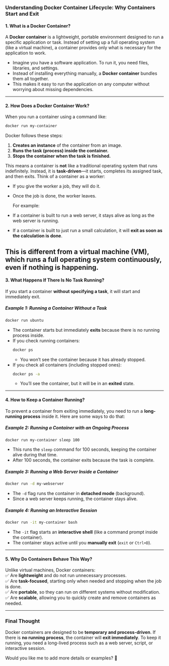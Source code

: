### **Understanding Docker Container Lifecycle: Why Containers Start and Exit**  

#### **1. What is a Docker Container?**  
A **Docker container** is a lightweight, portable environment designed to run a specific application or task. Instead of setting up a full operating system (like a virtual machine), a container provides only what is necessary for the application to work.  

- Imagine you have a software application. To run it, you need files, libraries, and settings.  
- Instead of installing everything manually, a **Docker container** bundles them all together.  
- This makes it easy to run the application on any computer without worrying about missing dependencies. 
---

#### **2. How Does a Docker Container Work?**  
When you run a container using a command like:  
```bash
docker run my-container
```  
Docker follows these steps:  
1. **Creates an instance** of the container from an image.  
2. **Runs the task (process) inside the container.**  
3. **Stops the container when the task is finished.**  

This means a container is **not** like a traditional operating system that runs indefinitely. Instead, it is **task-driven**—it starts, completes its assigned task, and then exits. Think of a container as a worker:  
- If you give the worker a job, they will do it.  
- Once the job is done, the worker leaves.

  For example:  
- If a container is built to run a web server, it stays alive as long as the web server is running.  
- If a container is built to just run a small calculation, it will **exit as soon as the calculation is done**.  

This is **different from a virtual machine (VM)**, which runs a full operating system continuously, even if nothing is happening.  
---

#### **3. What Happens If There Is No Task Running?**  
If you start a container **without specifying a task**, it will start and immediately exit.  

##### **Example 1: Running a Container Without a Task**  
```bash
docker run ubuntu 
```  
- The container starts but immediately **exits** because there is no running process inside.  
- If you check running containers:  
  ```bash
  docker ps
  ```
  - You won’t see the container because it has already stopped.  
- If you check all containers (including stopped ones):  
  ```bash
  docker ps -a
  ```
  - You’ll see the container, but it will be in an **exited** state.  

---

#### **4. How to Keep a Container Running?**  
To prevent a container from exiting immediately, you need to run a **long-running process** inside it. Here are some ways to do that:  

##### **Example 2: Running a Container with an Ongoing Process**  
```bash
docker run my-container sleep 100
```  
- This runs the `sleep` command for 100 seconds, keeping the container alive during that time.  
- After 100 seconds, the container exits because the task is complete.  

##### **Example 3: Running a Web Server Inside a Container**  
```bash
docker run -d my-webserver
```  
- The `-d` flag runs the container in **detached mode** (background).  
- Since a web server keeps running, the container stays alive.  

##### **Example 4: Running an Interactive Session**  
```bash
docker run -it my-container bash
```  
- The `-it` flag starts an **interactive shell** (like a command prompt inside the container).  
- The container stays active until you **manually exit** (`exit` or `Ctrl+D`).  

---

#### **5. Why Do Containers Behave This Way?**  
Unlike virtual machines, Docker containers:  
✅ Are **lightweight** and do not run unnecessary processes.  
✅ Are **task-focused**, starting only when needed and stopping when the job is done.  
✅ Are **portable**, so they can run on different systems without modification.  
✅ Are **scalable**, allowing you to quickly create and remove containers as needed.  

---

### **Final Thought**  
Docker containers are designed to be **temporary and process-driven**. If there is **no running process**, the container will **exit immediately**. To keep it running, you need a long-lived process such as a web server, script, or interactive session.  

Would you like me to add more details or examples? 🚀

